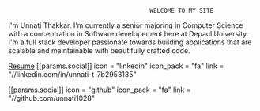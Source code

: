                                            WELCOME TO MY SITE 
<p>I'm Unnati Thakkar. I'm currently a senior majoring in Computer Science with a concentration in Software developement here at Depaul University. I'm a full stack developer passionate towards building applications that are scalable and maintainable with beautifully crafted code. </p>
<a href="unnati1028.github.io/Resume.pdf" target="_blank">Resume</a>
 [[params.social]]
    icon = "linkedin"
    icon_pack = "fa"
    link = "//linkedin.com/in/unnati-t-7b2953135"

 [[params.social]]
    icon = "github"
    icon_pack = "fa"
    link = "//github.com/unnati1028"

